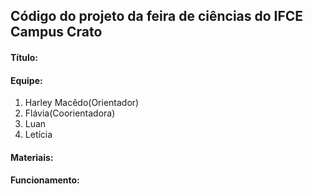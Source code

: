 <h2>Código do projeto da feira de ciências do IFCE Campus Crato</h2>

<h4>Título:</h4>

<h4>Equipe:</h4>
<ol>
    <li>Harley Macêdo(Orientador)</li>
    <li>Flávia(Coorientadora)</li>
    <li>Luan</li>
    <li>Letícia</li>
</ol>

<h4>Materiais:</h4>

<h4>Funcionamento:</h4>